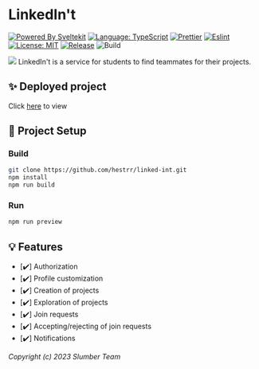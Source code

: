 # LinkedIn't

[![Powered By Sveltekit](https://img.shields.io/badge/powered%20by-svelte-FF3C02.svg?style=flat&logo=svelte)](https://kit.svelte.dev/) 
[![Language: TypeScript](https://img.shields.io/badge/language-typescript-blue.svg?style=flat&logo=typescript)](https://www.typescriptlang.org/) 
[![Prettier](https://img.shields.io/badge/Prettier-code--formatter-%23F7B93E?style=flat&logo=prettier)](https://prettier.io/) 
[![Eslint](https://img.shields.io/badge/Eslint-linter-%234B32C3?style=flat&logo=eslint)](https://eslint.org/) 
[![License: MIT](https://img.shields.io/badge/license-MIT-brightgreen.svg?style=flat&logo=license)](https://github.com/hestrr/linked-int/blob/main/LICENSE)
[![Release](https://img.shields.io/github/v/release/hestrr/linked-int)](https://github.com/hestrr/linked-int/releases/latest)
![Build](https://img.shields.io/github/actions/workflow/status/hestrr/linked-int/lint.yaml)

![](https://linkedint.inno.tatar/images/preview.png)
LinkedIn't is a service for students to find teammates for their projects. 

## ✨ Deployed project
Click [here](https://linkedint.inno.tatar) to view

## 🔨 Project Setup
### Build
```bash
git clone https://github.com/hestrr/linked-int.git
npm install
npm run build
```
### Run
```bash
npm run preview
```

## 💡 Features

- [✔️] Authorization
- [✔️] Profile customization
- [✔️] Creation of projects
- [✔️] Exploration of projects
- [✔️] Join requests
- [✔️] Accepting/rejecting of join requests
- [✔️] Notifications

*Copyright (c) 2023 Slumber Team*